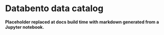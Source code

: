 # Databento data catalog

**Placeholder replaced at docs build time with markdown generated from a Jupyter notebook.**
